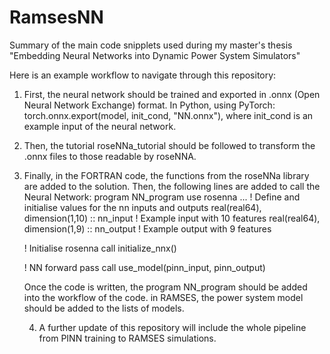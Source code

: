 # RamsesNN
Summary of the main code snipplets used during my master's thesis "Embedding Neural Networks into Dynamic Power System Simulators"

Here is an example workflow to navigate through this repository:
1) First, the neural network should be trained and exported in .onnx (Open Neural Network Exchange) format. In Python, using PyTorch:
   torch.onnx.export(model, init_cond, "NN.onnx"),
   where init_cond is an example input of the neural network.
2) Then, the tutorial roseNNa_tutorial should be followed to transform the .onnx files to those readable by roseNNA.
3) Finally, in the FORTRAN code, the functions from the roseNNa library are added to the solution. Then, the following lines are added to call the Neural Network:
   program NN_program
     use rosenna
     ...
     ! Define and initialise values for the nn inputs and outputs
     real(real64), dimension(1,10) :: nn_input     ! Example input with 10 features
     real(real64), dimension(1,9)  :: nn_output   ! Example output with 9 features

     ! Initialise rosenna
     call initialize_nnx()

     ! NN forward pass
     call use_model(pinn_input, pinn_output)

   Once the code is written, the program NN_program should be added into the workflow of the code. in RAMSES, the power system model should be added to the lists of models.

   4) A further update of this repository will include the whole pipeline from PINN training to RAMSES simulations. 
